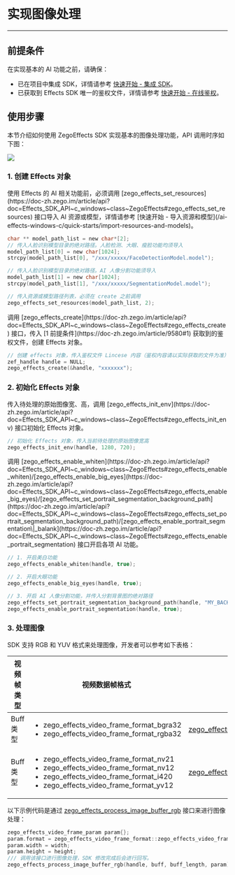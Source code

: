 # 实现图像处理

---

## 前提条件

在实现基本的 AI 功能之前，请确保：

- 已在项目中集成 SDK，详情请参考 [快速开始 - 集成 SDK](/ai-effects-windows-c/quick-starts/import-the-sdk)。
- 已获取到 Effects SDK 唯一的鉴权文件，详情请参考 [快速开始 - 在线鉴权](/ai-effects-windows-c/quick-starts/online-authentication)。


## 使用步骤

本节介绍如何使用 ZegoEffects SDK 实现基本的图像处理功能，API 调用时序如下图：

<Frame width="auto" height="auto">
  <img src="https://doc-media.zego.im/sdk-doc/Pics/AI_Vision/QuickStarts/Implemention_Windows_zh.png" />
</Frame>

### 1. 创建 Effects 对象

<Steps>
<Step title="传入 AI 资源或模型">
使用 Effects 的 AI 相关功能前，必须调用 [zego_effects_set_resources](https://doc-zh.zego.im/article/api?doc=Effects_SDK_API~c_windows~class~ZegoEffects#zego_effects_set_resources) 接口导入 AI 资源或模型，详情请参考 [快速开始 - 导入资源和模型](/ai-effects-windows-c/quick-starts/import-resources-and-models)。

```c
char ** model_path_list = new char*[2];
// 传入人脸识别模型目录的绝对路径。人脸检测、大眼、瘦脸功能均须导入
model_path_list[0] = new char[1024];
strcpy(model_path_list[0], "/xxx/xxxxx/FaceDetectionModel.model");

// 传入人脸识别模型目录的绝对路径。AI 人像分割功能须导入
model_path_list[1] = new char[1024];
strcpy(model_path_list[1], "/xxx/xxxxx/SegmentationModel.model");

// 传入资源或模型路径列表，必须在 create 之前调用
zego_effects_set_resources(model_path_list, 2);   
```
</Step>
<Step title="创建 Effects 对象">
调用 [zego_effects_create](https://doc-zh.zego.im/article/api?doc=Effects_SDK_API~c_windows~class~ZegoEffects#zego_effects_create) 接口，传入 [1 前提条件](https://doc-zh.zego.im/article/9580#1) 获取到的鉴权文件，创建 Effects 对象。

```c
// 创建 effects 对象，传入鉴权文件 Lincese 内容（鉴权内容请以实际获取的文件为准）
zef_handle handle = NULL;
zego_effects_create(&handle, "xxxxxxx");   
```
</Step>
</Steps>    

### 2. 初始化 Effects 对象

<Steps>
<Step title="初始化 Effects 对象">
传入待处理的原始图像宽、高，调用 [zego_effects_init_env](https://doc-zh.zego.im/article/api?doc=Effects_SDK_API~c_windows~class~ZegoEffects#zego_effects_init_env) 接口初始化 Effects 对象。

```c
// 初始化 Effects 对象，传入当前待处理的原始图像宽高
zego_effects_init_env(handle, 1280, 720);
```
</Step>
<Step title="开启 AI 功能">
调用 [zego_effects_enable_whiten](https://doc-zh.zego.im/article/api?doc=Effects_SDK_API~c_windows~class~ZegoEffects#zego_effects_enable_whiten)/[zego_effects_enable_big_eyes](https://doc-zh.zego.im/article/api?doc=Effects_SDK_API~c_windows~class~ZegoEffects#zego_effects_enable_big_eyes)/[zego_effects_set_portrait_segmentation_background_path](https://doc-zh.zego.im/article/api?doc=Effects_SDK_API~c_windows~class~ZegoEffects#zego_effects_set_portrait_segmentation_background_path)/[zego_effects_enable_portrait_segmentation\|_balank](https://doc-zh.zego.im/article/api?doc=Effects_SDK_API~c_windows~class~ZegoEffects#zego_effects_enable_portrait_segmentation) 接口开启各项 AI 功能。

```c
// 1. 开启美白功能
zego_effects_enable_whiten(handle, true);

// 2. 开启大眼功能
zego_effects_enable_big_eyes(handle, true);

// 3. 开启 AI 人像分割功能，并传入分割背景图的绝对路径
zego_effects_set_portrait_segmentation_background_path(handle, "MY_BACKGROUND_PATH", zego_effects_scale_mode_aspect_fill);
zego_effects_enable_portrait_segmentation(handle, true);
```
</Step>
</Steps>

### 3. 处理图像

SDK 支持 RGB 和 YUV 格式来处理图像，开发者可以参考如下表格：

| 视频帧类型 | 视频数据帧格式 | 处理数据接口 |
|---|---|---|
|Buff 类型| <ul><li>zego_effects_video_frame_format_bgra32</li><li>zego_effects_video_frame_format_rgba32</li></ul>|[zego_effects_process_image_buffer_rgb](https://doc-zh.zego.im/article/api?doc=Effects_SDK_API~c_windows~class~ZegoEffects#zego_effects_process_image_buffer_rgb)|
|Buff 类型| <ul><li>zego_effects_video_frame_format_nv21</li><li>zego_effects_video_frame_format_nv12</li><li>zego_effects_video_frame_format_i420</li><li>zego_effects_video_frame_format_yv12</li></ul>|[zego_effects_process_image_buffer_yuv](https://doc-zh.zego.im/article/api?doc=Effects_SDK_API~c_windows~class~ZegoEffects#zego_effects_process_image_buffer_yuv) |

以下示例代码是通过 [zego_effects_process_image_buffer_rgb](https://doc-zh.zego.im/article/api?doc=Effects_SDK_API~c_windows~class~ZegoEffects#zego_effects_process_image_buffer_rgb) 接口来进行图像处理：

```c
zego_effects_video_frame_param param{};
param.format = zego_effects_video_frame_format::zego_effects_video_frame_format_rgba32;
param.width = width;
param.height = height;
/// 调用该接口进行图像处理，SDK 修改完成后会进行回写。
zego_effects_process_image_buffer_rgb(handle, buff, buff_length, param);
```
